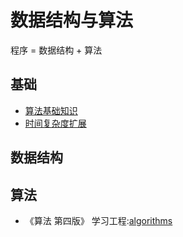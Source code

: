# 数据结构与算法

程序 = 数据结构 + 算法

## 基础

- [算法基础知识](/algorithm/algs_base.html)
- [时间复杂度扩展](/algorithm/time_complexity.html)

## 数据结构

## 算法

* 《算法 第四版》 学习工程:[algorithms](https://github.com/wwllong/algorithms)